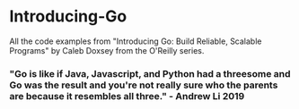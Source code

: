 # Introducing-Go

All the code examples from "Introducing Go: Build Reliable, Scalable Programs" by Caleb Doxsey from the O'Reilly series.

### "Go is like if Java, Javascript, and Python had a threesome and Go was the result and you're not really sure who the parents are because it resembles all three." - Andrew Li 2019
